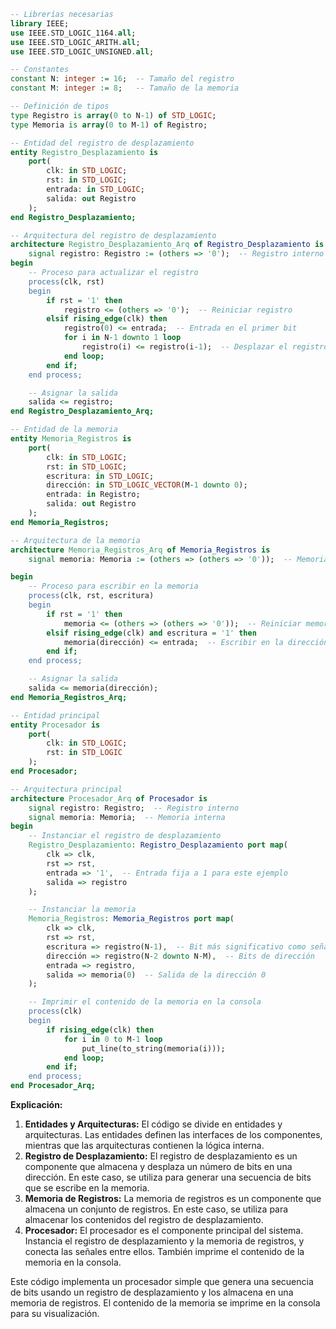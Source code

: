 ```vhdl
-- Librerías necesarias
library IEEE;
use IEEE.STD_LOGIC_1164.all;
use IEEE.STD_LOGIC_ARITH.all;
use IEEE.STD_LOGIC_UNSIGNED.all;

-- Constantes
constant N: integer := 16;  -- Tamaño del registro
constant M: integer := 8;   -- Tamaño de la memoria

-- Definición de tipos
type Registro is array(0 to N-1) of STD_LOGIC;
type Memoria is array(0 to M-1) of Registro;

-- Entidad del registro de desplazamiento
entity Registro_Desplazamiento is
    port(
        clk: in STD_LOGIC;
        rst: in STD_LOGIC;
        entrada: in STD_LOGIC;
        salida: out Registro
    );
end Registro_Desplazamiento;

-- Arquitectura del registro de desplazamiento
architecture Registro_Desplazamiento_Arq of Registro_Desplazamiento is
    signal registro: Registro := (others => '0');  -- Registro interno
begin
    -- Proceso para actualizar el registro
    process(clk, rst)
    begin
        if rst = '1' then
            registro <= (others => '0');  -- Reiniciar registro
        elsif rising_edge(clk) then
            registro(0) <= entrada;  -- Entrada en el primer bit
            for i in N-1 downto 1 loop
                registro(i) <= registro(i-1);  -- Desplazar el registro
            end loop;
        end if;
    end process;

    -- Asignar la salida
    salida <= registro;
end Registro_Desplazamiento_Arq;

-- Entidad de la memoria
entity Memoria_Registros is
    port(
        clk: in STD_LOGIC;
        rst: in STD_LOGIC;
        escritura: in STD_LOGIC;
        dirección: in STD_LOGIC_VECTOR(M-1 downto 0);
        entrada: in Registro;
        salida: out Registro
    );
end Memoria_Registros;

-- Arquitectura de la memoria
architecture Memoria_Registros_Arq of Memoria_Registros is
    signal memoria: Memoria := (others => (others => '0'));  -- Memoria interna

begin
    -- Proceso para escribir en la memoria
    process(clk, rst, escritura)
    begin
        if rst = '1' then
            memoria <= (others => (others => '0'));  -- Reiniciar memoria
        elsif rising_edge(clk) and escritura = '1' then
            memoria(dirección) <= entrada;  -- Escribir en la dirección
        end if;
    end process;

    -- Asignar la salida
    salida <= memoria(dirección);
end Memoria_Registros_Arq;

-- Entidad principal
entity Procesador is
    port(
        clk: in STD_LOGIC;
        rst: in STD_LOGIC
    );
end Procesador;

-- Arquitectura principal
architecture Procesador_Arq of Procesador is
    signal registro: Registro;  -- Registro interno
    signal memoria: Memoria;  -- Memoria interna
begin
    -- Instanciar el registro de desplazamiento
    Registro_Desplazamiento: Registro_Desplazamiento port map(
        clk => clk,
        rst => rst,
        entrada => '1',  -- Entrada fija a 1 para este ejemplo
        salida => registro
    );

    -- Instanciar la memoria
    Memoria_Registros: Memoria_Registros port map(
        clk => clk,
        rst => rst,
        escritura => registro(N-1),  -- Bit más significativo como señal de escritura
        dirección => registro(N-2 downto N-M),  -- Bits de dirección
        entrada => registro,
        salida => memoria(0)  -- Salida de la dirección 0
    );

    -- Imprimir el contenido de la memoria en la consola
    process(clk)
    begin
        if rising_edge(clk) then
            for i in 0 to M-1 loop
                put_line(to_string(memoria(i)));
            end loop;
        end if;
    end process;
end Procesador_Arq;
```

**Explicación:**

1. **Entidades y Arquitecturas:** El código se divide en entidades y arquitecturas. Las entidades definen las interfaces de los componentes, mientras que las arquitecturas contienen la lógica interna.
2. **Registro de Desplazamiento:** El registro de desplazamiento es un componente que almacena y desplaza un número de bits en una dirección. En este caso, se utiliza para generar una secuencia de bits que se escribe en la memoria.
3. **Memoria de Registros:** La memoria de registros es un componente que almacena un conjunto de registros. En este caso, se utiliza para almacenar los contenidos del registro de desplazamiento.
4. **Procesador:** El procesador es el componente principal del sistema. Instancia el registro de desplazamiento y la memoria de registros, y conecta las señales entre ellos. También imprime el contenido de la memoria en la consola.

Este código implementa un procesador simple que genera una secuencia de bits usando un registro de desplazamiento y los almacena en una memoria de registros. El contenido de la memoria se imprime en la consola para su visualización.